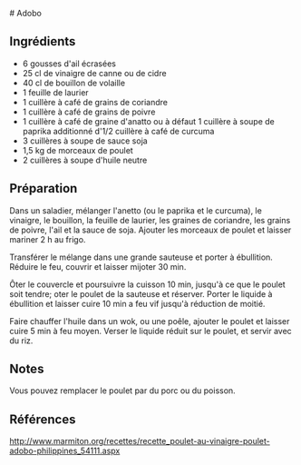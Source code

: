 # Adobo


## Ingrédients

- 6 gousses d'ail écrasées
- 25 cl de vinaigre de canne ou de cidre
- 40 cl de bouillon de volaille
- 1 feuille de laurier
- 1 cuillère à café de grains de coriandre
- 1 cuillère à café de grains de poivre
- 1 cuillère à café de graine d'anatto ou à défaut 1 cuillère à soupe de paprika additionné d'1/2 cuillère à café de curcuma
- 3 cuillères à soupe de sauce soja
- 1,5 kg de morceaux de poulet
- 2 cuillères à soupe d'huile neutre


## Préparation

Dans un saladier, mélanger l'anetto (ou le paprika et le curcuma), le vinaigre, le bouillon, la feuille de laurier, les graines de coriandre, les grains de poivre, l'ail et la sauce de soja.
Ajouter les morceaux de poulet et laisser mariner 2 h au frigo.

Transférer le mélange dans une grande sauteuse et porter à ébullition.
Réduire le feu, couvrir et laisser mijoter 30 min.

Ôter le couvercle et poursuivre la cuisson 10 min, jusqu'à ce que le poulet soit tendre; oter le poulet de la sauteuse et réserver.
Porter le liquide à ébullition et laisser cuire 10 min a feu vif jusqu'à réduction de moitié.

Faire chauffer l'huile dans un wok, ou une poêle, ajouter le poulet et laisser cuire 5 min à feu moyen.
Verser le liquide réduit sur le poulet, et servir avec du riz.


## Notes

Vous pouvez remplacer le poulet par du porc ou du poisson.


## Références

http://www.marmiton.org/recettes/recette_poulet-au-vinaigre-poulet-adobo-philippines_54111.aspx
